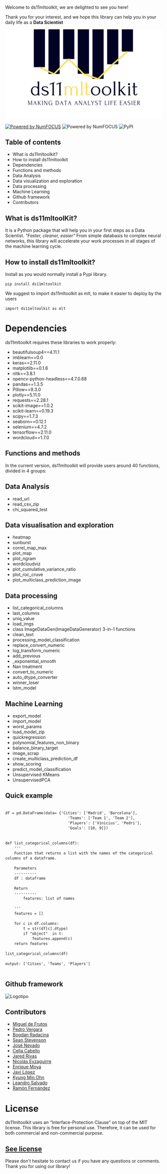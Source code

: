 Welcome to ds11mltoolkit, we are delighted to see you here!

Thank you for your interest, and we hope this library can help you in your daily life as a **Data Scientist**

![Logotipo](./assets/logo.jpg)

[![Powered by NumFOCUS](https://img.shields.io/badge/powered%20by-TheBridge-orange.svg?style=flat&colorA=E1523D&colorB=007D8A)](https://www.thebridge.tech/) ![Powered by NumFOCUS](https://img.shields.io/badge/Contributors-13-orange.svg?style=flat&colorA=E1523D&colorB=007D8A) ![PyPI](https://img.shields.io/pypi/v/ds11mltoolkit.svg)

## Table of contents
- What is ds11mltoolkit?
- How to install ds11mltoolkit
- Dependencies
- Functions and methods
 - Data Analysis
 - Data visualization and exploration
 - Data processing
 - Machine Learning
- Github framework
- Contributors

## What is ds11mltoolKit?

It is a Python package that will help you in your first steps as a Data Scientist. *"Faster, cleaner, easier"* From simple databasis to complex neural networks, this library will accelerate your work processes in all stages of the machine learning cycle.

## How to install ds11mltoolkit?

Install as you would normally install a Pypi library.

```
pip install ds11mltoolkit
```

We suggest to import ds11mltoolkit as mlt, to make it easier to deploy by the users

```
import ds11mltoolkit as mlt
```

# Dependencies

ds11mltoolkit requires these libraries to work properly:

- beautifulsoup4==4.11.1
- imblearn==0.0
- keras==2.11.0
- matplotlib==0.1.6
- nltk==3.8.1
- opencv-python-headless==4.7.0.68
- pandas==1.3.5
- Pillow==9.3.0
- plotly==5.11.0
- requests==2.28.1
- scikit-image==1.0.2
- scikit-learn==0.19.3
- scipy==1.7.3
- seaborn==0.12.1
- selenium==4.7.2
- tensorflow==2.11.0
- wordcloud==1.7.0

## Functions and methods

In the current version, ds11mltoolkit will provide users around 40 functions, divided in 4 groups:

## Data Analysis

* read_url
* read_csv_zip
* chi_squared_test

## Data visualisation and exploration

* heatmap
* sunburst
* correl_map_max
* plot_map
* plot_ngram
* wordcloudviz
* plot_cumulative_variance_ratio
* plot_roc_cruve
* plot_multiclass_prediction_image

## Data processing

* list_categorical_columns
* last_columns
* uniq_value
* load_imgs
* class ImageDataGen(ImageDataGenerator) 3-in-1 functions
* clean_text
* processing_model_classification
* replace_convert_numeric
* log_transform_numeric
* add_previous
* _exponential_smooth
* Nan treatment
* convert_to_numeric
* auto_dtype_converter
* winner_loser
* lstm_model

## Machine Learning

* export_model
* import_model
* worst_params
* load_model_zip
* quickregression
* polynomial_features_non_binary
* balance_binary_target
* image_scrap
* create_multiclass_prediction_df
* show_scoring
* predict_model_classification
* Unsupervised KMeans
* UnsupervisedPCA


## Quick example


```

df = pd.DataFrame(data= {'Cities': ['Madrid', 'Barcelona'], 
                            'Teams': ['Team 1', 'Team 2'],
                            'Players': ['Vinicius', 'Pedri'],
                            'Goals': [10, 9]})


def list_categorical_columns(df):
    '''
    Function that returns a list with the names of the categorical columns of a dataframe.

    Parameters
    ----------
    df : dataframe
    
    Return
    ----------
        features: list of names

    '''
    features = []

    for c in df.columns:
        t = str(df[c].dtype)
        if "object"  in t:
            features.append(c)
    return features

list_categorical_columns(df)

output: ['Cities', 'Teams', 'Players']


```

## Github framework

![Logotipo](https://github.com/TheBridgeMachineLearningPythonLibrary/MachineLearningToolKit/blob/dev/assets/diagrama.png?raw=true)

## Contributors

- [Miguel de Frutos](https://github.com/Migueldfr)
- [Pedro Vergara](https://github.com/pericotronic)
- [Bogdan Radacina](https://github.com/BogdanBoyan92)
- [Sean Stevenson](https://github.com/seenstevo)
- [José Nevado](https://github.com/JNevado81)
- [Celia Cabello](https://github.com/celiacnavarro)
- [Jared Rivas](https://github.com/JaredR33)
- [Nicolás Eyzaguirre](https://github.com/NicolasEyzaguirre)
- [Enrique Moya](https://github.com/3Moya)
- [Javi López](https://github.com/javlopsan)
- [Kyung Min Ohn](https://github.com/exAdun)
- [Leandro Salvado](https://github.com/Lean788)
- [Ramón Fernández](https://github.com/RamonFCerezo)

# License

ds11mltoolkit uses an “Interface-Protection Clause” on top of the MIT license. This library is free for personal use. Therefore, it can be used for both commercial and non-commercial purpose. 

[See license](https://github.com/TheBridgeMachineLearningPythonLibrary/MachineLearningToolKit/blob/dev/LICENSE.txt)
---

Please don't hesitate to contact us if you have any questions or comments. Thank you for using our library!
